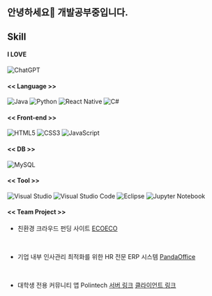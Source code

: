## 안녕하세요👋 개발공부중입니다.

## Skill

#### I LOVE
![ChatGPT](https://img.shields.io/badge/chatGPT-74aa9c?style=for-the-badge&logo=openai&logoColor=white)


#### << Language >>
![Java](https://img.shields.io/badge/java-%23ED8B00.svg?style=for-the-badge&logo=openjdk&logoColor=white)
![Python](https://img.shields.io/badge/python-3670A0?style=for-the-badge&logo=python&logoColor=ffdd54)
![React Native](https://img.shields.io/badge/react_native-%2320232a.svg?style=for-the-badge&logo=react&logoColor=%2361DAFB)
![C#](https://img.shields.io/badge/c%23-%23239120.svg?style=for-the-badge&logo=csharp&logoColor=white)


#### << Front-end >>
![HTML5](https://img.shields.io/badge/html5-%23E34F26.svg?style=for-the-badge&logo=html5&logoColor=white)
![CSS3](https://img.shields.io/badge/css3-%231572B6.svg?style=for-the-badge&logo=css3&logoColor=white)
![JavaScript](https://img.shields.io/badge/javascript-%23323330.svg?style=for-the-badge&logo=javascript&logoColor=%23F7DF1E)


#### << DB >>
![MySQL](https://img.shields.io/badge/mysql-%2300f.svg?style=for-the-badge&logo=mysql&logoColor=white)


#### << Tool >>
![Visual Studio](https://img.shields.io/badge/Visual%20Studio-5C2D91.svg?style=for-the-badge&logo=visual-studio&logoColor=white)
![Visual Studio Code](https://img.shields.io/badge/Visual%20Studio%20Code-0078d7.svg?style=for-the-badge&logo=visual-studio-code&logoColor=white)
![Eclipse](https://img.shields.io/badge/Eclipse-FE7A16.svg?style=for-the-badge&logo=Eclipse&logoColor=white)
![Jupyter Notebook](https://img.shields.io/badge/jupyter-%23FA0F00.svg?style=for-the-badge&logo=jupyter&logoColor=white)

#### << Team Project >>
- 친환경 크라우드 펀딩 사이트 
[ECOECO](https://github.com/EcoFriendly-Recycle/ECOECO)
<br>

- 기업 내부 인사관리 최적화를 위한 HR 전문 ERP 시스템 
[PandaOffice](https://github.com/orgs/ErrorCode-510/repositories)
<br>

- 대학생 전용 커뮤니티 앱 Polintech
[서버 링크](https://github.com/flysking/PolintechServerCode)
[클라이언트 링크](https://github.com/flysking/polintechServer)
<br>

<!--
**philosophosDeka/philosophosDeka** is a ✨ _special_ ✨ repository because its `README.md` (this file) appears on your GitHub profile.

Here are some ideas to get you started:

- 🔭 I’m currently working on ...
- 🌱 I’m currently learning ...
- 👯 I’m looking to collaborate on ...
- 🤔 I’m looking for help with ...
- 💬 Ask me about ...
- 📫 How to reach me: ...
- 😄 Pronouns: ...
- ⚡ Fun fact: ...
-->
